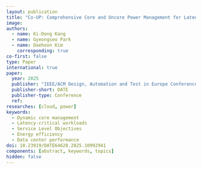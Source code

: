 ```yaml
---
layout: publication
title: "Co-UP: Comprehensive Core and Uncore Power Management for Latency-Critical Workloads"
image: 
authors:
  - name: Ki-Dong Kang
  - name: Gyeongseo Park
  - name: Daehoon Kim
    corresponding: true
co-first: false
type: Paper
international: true
paper:
  year: 2025
  publisher: "IEEE/ACM Design, Automation and Test in Europe Conference"
  publisher-short: DATE
  publisher-type: Conference
  ref: 
researches: [cloud, power]
keywords:
  - Dynamic core management
  - Latency-critical workloads
  - Service Level Objectives
  - Energy efficiency
  - Data center performance
doi: 10.23919/DATE64628.2025.10992941
components: [abstract, keywords, topics]
hidden: false
---
```

